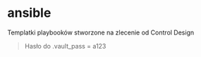 # ansible

Templatki playbooków stworzone na zlecenie od Control Design
> Hasło do .vault_pass = a123
